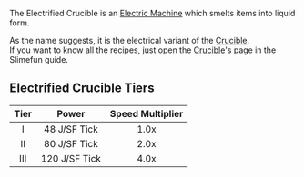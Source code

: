 The Electrified Crucible is an [Electric Machine](https://github.com/Slimefun/Slimefun4/wiki/Electric-Machines) which smelts items into liquid form.

As the name suggests, it is the electrical variant of the [Crucible](https://github.com/Slimefun/Slimefun4/wiki/Crucible).  
If you want to know all the recipes, just open the [Crucible](https://github.com/Slimefun/Slimefun4/wiki/Crucible)'s page in the Slimefun guide.

## Electrified Crucible Tiers

| Tier | Power  | Speed Multiplier |
| :--: | :----: | :--------------: |
| I    | 48 J/SF Tick | 1.0x             |
| II   | 80 J/SF Tick | 2.0x             |
| III  | 120 J/SF Tick | 4.0x            |